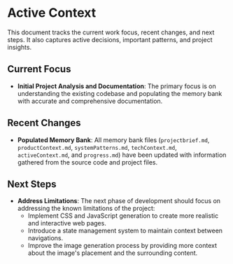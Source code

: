 # Active Context

This document tracks the current work focus, recent changes, and next steps. It also captures active decisions, important patterns, and project insights.

## Current Focus

- **Initial Project Analysis and Documentation**: The primary focus is on understanding the existing codebase and populating the memory bank with accurate and comprehensive documentation.

## Recent Changes

- **Populated Memory Bank**: All memory bank files (`projectbrief.md`, `productContext.md`, `systemPatterns.md`, `techContext.md`, `activeContext.md`, and `progress.md`) have been updated with information gathered from the source code and project files.

## Next Steps

- **Address Limitations**: The next phase of development should focus on addressing the known limitations of the project:
  - Implement CSS and JavaScript generation to create more realistic and interactive web pages.
  - Introduce a state management system to maintain context between navigations.
  - Improve the image generation process by providing more context about the image's placement and the surrounding content.
